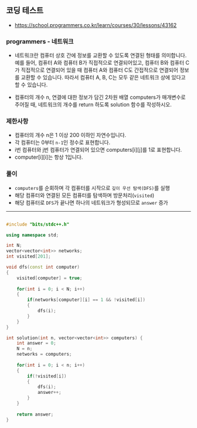 ## 코딩 테스트
- https://school.programmers.co.kr/learn/courses/30/lessons/43162

### programmers - 네트워크

- 네트워크란 컴퓨터 상호 간에 정보를 교환할 수 있도록 연결된 형태를 의미합니다. 예를 들어, 컴퓨터 A와 컴퓨터 B가 직접적으로 연결되어있고, 컴퓨터 B와 컴퓨터 C가 직접적으로 연결되어 있을 때 컴퓨터 A와 컴퓨터 C도 간접적으로 연결되어 정보를 교환할 수 있습니다. 따라서 컴퓨터 A, B, C는 모두 같은 네트워크 상에 있다고 할 수 있습니다.

- 컴퓨터의 개수 n, 연결에 대한 정보가 담긴 2차원 배열 computers가 매개변수로 주어질 때, 네트워크의 개수를 return 하도록 solution 함수를 작성하시오.

### 제한사항
- 컴퓨터의 개수 n은 1 이상 200 이하인 자연수입니다.
- 각 컴퓨터는 0부터 `n-1`인 정수로 표현합니다.
- i번 컴퓨터와 j번 컴퓨터가 연결되어 있으면 computers[i][j]를 1로 표현합니다.
- computer[i][i]는 항상 1입니다.

### 풀이
- `computers`를 순회하며 각 컴퓨터를 시작으로 `깊이 우선 탐색(DFS)`를 실행
- 해당 컴퓨터와 연결된 모든 컴퓨터를 탐색하며 방문처리(`visited`)
- 해당 컴퓨터로 `DFS`가 끝나면 하나의 네트워크가 형성되므로 `answer` 증가

---

```c++

#include "bits/stdc++.h"

using namespace std;

int N;
vector<vector<int>> networks;
int visited[201];

void dfs(const int computer)
{
    visited[computer] = true;
    
    for(int i = 0; i < N; i++)
    {
        if(networks[computer][i] == 1 && !visited[i])
        {
            dfs(i);
        }
    }
}

int solution(int n, vector<vector<int>> computers) {
    int answer = 0;
    N = n;
    networks = computers;
    
    for(int i = 0; i < n; i++)
    {
        if(!visited[i])
        {
            dfs(i);
            answer++;
        }
    }
    
    return answer;
}

```
